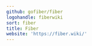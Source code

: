 ```yaml
---
github: gofiber/fiber
logohandle: fiberwiki
sort: fiber
title: Fiber
website: 'https://fiber.wiki/'
---
```

